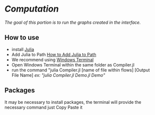# _Computation_

_The goal of this portion is to run the graphs created in the interface._

## How to use
- install [Julia](https://julialang.org/)
- Add Julia to Path [How to Add Julia to Path](https://julialang.org/downloads/platform/)
- We recommend using [Windows Terminal](https://www.microsoft.com/en-us/p/windows-terminal/9n0dx20hk701?activetab=pivot:overviewtab)
- Open Windows Terminal within the same folder as Compiler.jl
- run the command "julia Compiler.jl [name of file within flows] [Output File Name]
    _ex: "julia Compiler.jl Demo.jl Demo"_

## Packages
It may be necessary to install packages, the terminal will provide the necessary command just Copy Paste it
